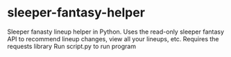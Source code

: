 # sleeper-fantasy-helper
Sleeper fanasty lineup helper in Python. Uses the read-only sleeper fantasy API to recommend lineup changes, view all your lineups, etc.
Requires the requests library
Run script.py to run program
